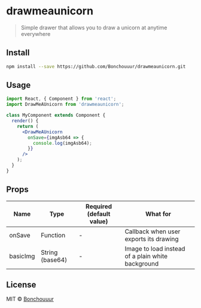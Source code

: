 # drawmeaunicorn

> Simple drawer that allows you to draw a unicorn at anytime everywhere

## Install

```bash
npm install --save https://github.com/Bonchouuur/drawmeaunicorn.git
```

## Usage

```jsx
import React, { Component } from 'react';
import DrawMeAUnicorn from 'drawmeaunicorn';

class MyComponent extends Component {
  render() {
    return (
      <DrawMeAUnicorn
        onSave={imgAsb64 => {
          console.log(imgAsb64);
        }}
      />
    );
  }
}
```

## Props

| Name  | Type |  Required (default value) | What for  | 
|---|---|---|---|
| onSave   | Function | -  | Callback when user exports its drawing  |
| basicImg | String (base64)  | -   | Image to load instead of a plain white background  | 


## License

MIT © [Bonchouuur](https://github.com/Bonchouuur)
